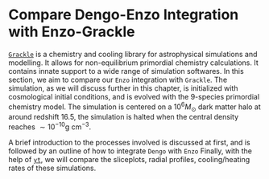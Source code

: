 # Compare Dengo-Enzo Integration with Enzo-Grackle

[$\texttt{Grackle}$](https://github.com/grackle-project/grackle) is a chemistry and cooling library for astrophysical simulations and modelling. It allows for non-equilibrium primordial chemistry calculations.
It contains innate support to a wide range of simulation softwares.
In this section, we aim to compare our $\texttt{Enzo}$ integration with $\texttt{Grackle}$. The simulation, as we will discuss further in this chapter, is initialized with cosmological initial conditions, and is evolved with the 9-species primordial chemistry model. The simulation is centered on a $10^6 M_\odot$ dark matter halo at around redshift 16.5, the simulation is halted when the central density reaches $\sim 10^{-10} \mathrm{g ~cm^{-3}}$.

A brief introduction to the processes involved is discussed at first, and is followed by an outline of how to integrate $\texttt{Dengo}$ with $\texttt{Enzo}$ Finally, with the help of [$\texttt{yt}$](https://yt-project.org/doc), we will compare the sliceplots, radial profiles, cooling/heating rates of these simulations.

```{tableofcontents}
```
